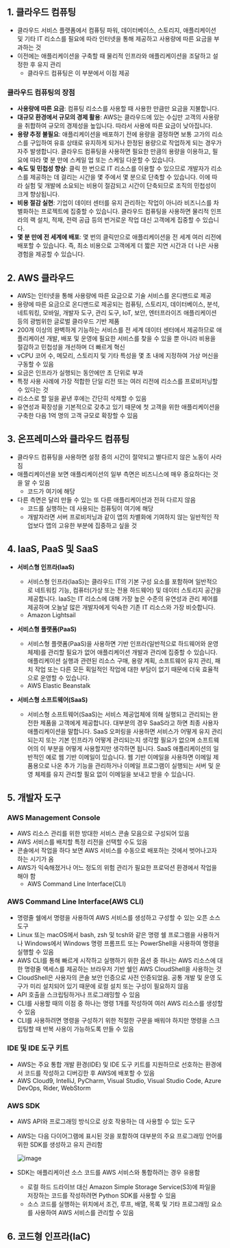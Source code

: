 ## 1. 클라우드 컴퓨팅
- 클라우드 서비스 플랫폼에서 컴퓨팅 파워, 데이터베이스, 스토리지, 애플리케이션 및 기타 IT 리소스를 필요에 따라 인터넷을 통해 제공하고 사용량에 따른 요금을 부과하는 것
- 이전에는 애플리케이션을 구축할 때 물리적 인프라와 애플리케이션을 조달하고 설정한 후 유지 관리
  - 클라우드 컴퓨팅은 이 부분에서 이점 제공

### 클라우드 컴퓨팅의 장점
- **사용량에 따른 요금**: 컴퓨팅 리소스를 사용할 때 사용한 만큼만 요금을 지불합니다.
- **대규모 환경에서 규모의 경제 활용**: AWS는 클라우드에 있는 수십만 고객의 사용량을 취합하여 규모의 경제성을 높입니다. 따라서 사용에 따른 요금이 낮아집니다.
- **용량 추정 불필요**: 애플리케이션을 배포하기 전에 용량을 결정하면 보통 고가의 리소스를 구입하여 유휴 상태로 유지하게 되거나 한정된 용량으로 작업하게 되는 경우가 자주 발생합니다. 클라우드 컴퓨팅을 사용하면 필요한 만큼의 용량을 이용하고, 필요에 따라 몇 분 만에 스케일 업 또는 스케일 다운할 수 있습니다.
- **속도 및 민첩성 향상**: 클릭 한 번으로 IT 리소스를 이용할 수 있으므로 개발자가 리소스를 제공하는 데 걸리는 시간을 몇 주에서 몇 분으로 단축할 수 있습니다. 이에 따라 실험 및 개발에 소요되는 비용이 절감되고 시간이 단축되므로 조직의 민첩성이 크게 향상됩니다.
- **비용 절감 실현**: 기업이 데이터 센터를 유지 관리하는 작업이 아니라 비즈니스를 차별화하는 프로젝트에 집중할 수 있습니다. 클라우드 컴퓨팅을 사용하면 물리적 인프라의 랙 설치, 적재, 전력 공급 등의 번거로운 작업 대신 고객에게 집중할 수 있습니다.
- **몇 분 만에 전 세계에 배포**: 몇 번의 클릭만으로 애플리케이션을 전 세계 여러 리전에 배포할 수 있습니다. 즉, 최소 비용으로 고객에게 더 짧은 지연 시간과 더 나은 사용 경험을 제공할 수 있습니다.

## 2. AWS 클라우드
- AWS는 인터넷을 통해 사용량에 따른 요금으로 기술 서비스를 온디맨드로 제공
- 용량에 따른 요금으로 온디맨드로 제공되는 컴퓨팅, 스토리지, 데이터베이스, 분석, 네트워킹, 모바일, 개발자 도구, 관리 도구, IoT, 보안, 엔터프라이즈 애플리케이션 등의 광범위한 글로벌 클라우드 기반 제품
- 200개 이상의 완벽하게 기능하는 서비스를 전 세계 데이터 센터에서 제공하므로 애플리케이션 개발, 배포 및 운영에 필요한 서비스를 찾을 수 있을 뿐 아니라 비용을 절감하고 민첩성을 개선하며 더 빠르게 혁신
- vCPU 코어 수, 메모리, 스토리지 및 기타 특성을 몇 초 내에 지정하여 가상 머신을 구동할 수 있음
- 요금은 인프라가 실행되는 동안에만 초 단위로 부과
- 특정 사용 사례에 가장 적합한 단일 리전 또는 여러 리전에 리소스를 프로비저닝할 수 있다는 것
- 리소스로 할 일을 끝낸 후에는 간단히 삭제할 수 있음
- 유연성과 확장성을 기본적으로 갖추고 있기 때문에 첫 고객을 위한 애플리케이션을 구축한 다음 1억 명의 고객 규모로 확장할 수 있음

## 3. 온프레미스와 클라우드 컴퓨팅
- 클라우드 컴퓨팅을 사용하면 설정 중의 시간이 절약되고 별다르지 않은 노동이 사라짐
- 애플리케이션을 보면 애플리케이션의 일부 측면은 비즈니스에 매우 중요하다는 것을 알 수 있음
  - 코드가 여기에 해당
- 다른 측면은 달리 만들 수 있는 또 다른 애플리케이션과 전혀 다르지 않음
  - 코드를 실행하는 데 사용되는 컴퓨팅이 여기에 해당
  - 개발자라면 서버 프로비저닝과 같이 앱의 차별화에 기여하지 않는 일반적인 작업보다 앱의 고유한 부분에 집중하고 싶을 것

## 4. IaaS, PaaS 및 SaaS
- **서비스형 인프라(IaaS)**
  - 서비스형 인프라(IaaS)는 클라우드 IT의 기본 구성 요소를 포함하며 일반적으로 네트워킹 기능, 컴퓨터(가상 또는 전용 하드웨어) 및 데이터 스토리지 공간을 제공합니다. IaaS는 IT 리소스에 대해 가장 높은 수준의 유연성과 관리 제어를 제공하며 오늘날 많은 개발자에게 익숙한 기존 IT 리소스와 가장 비슷합니다.
  - Amazon Lightsail
    
- **서비스형 플랫폼(PaaS)**
  -  서비스형 플랫폼(PaaS)을 사용하면 기반 인프라(일반적으로 하드웨어와 운영 체제)를 관리할 필요가 없어 애플리케이션 개발과 관리에 집중할 수 있습니다. 애플리케이션 실행과 관련된 리소스 구매, 용량 계획, 소프트웨어 유지 관리, 패치 작업 또는 다른 모든 획일적인 작업에 대한 부담이 없기 때문에 더욱 효율적으로 운영할 수 있습니다.
  -  AWS Elastic Beanstalk
    
- **서비스형 소프트웨어(SaaS)**
  -  서비스형 소프트웨어(SaaS)는 서비스 제공업체에 의해 실행되고 관리되는 완전한 제품을 고객에게 제공합니다. 대부분의 경우 SaaS라고 하면 최종 사용자 애플리케이션을 말합니다. SaaS 오퍼링을 사용하면 서비스가 어떻게 유지 관리되는지 또는 기본 인프라가 어떻게 관리되는지 생각할 필요가 없으며 소프트웨어의 이 부분을 어떻게 사용할지만 생각하면 됩니다. SaaS 애플리케이션의 일반적인 예로 웹 기반 이메일이 있습니다. 웹 기반 이메일을 사용하면 이메일 제품용으로 나온 추가 기능을 관리하거나 이메일 프로그램이 실행되는 서버 및 운영 체제를 유지 관리할 필요 없이 이메일을 보내고 받을 수 있습니다.

## 5. 개발자 도구
### AWS Management Console
- AWS 리소스 관리를 위한 방대한 서비스 콘솔 모음으로 구성되어 있음
- AWS 서비스를 배치할 특정 리전을 선택할 수도 있음
- 콘솔에서 작업을 하다 보면 AWS 서비스를 수동으로 배포하는 것에서 벗어나고자 하는 시기가 옴
- AWS가 익숙해졌거나 어느 정도의 위험 관리가 필요한 프로덕션 환경에서 작업을 해야 함
  - AWS Command Line Interface(CLI)

### AWS Command Line Interface(AWS CLI)
- 명령줄 쉘에서 명령을 사용하여 AWS 서비스를 생성하고 구성할 수 있는 오픈 소스 도구
- Linux 또는 macOS에서 bash, zsh 및 tcsh와 같은 명령 쉘 프로그램을 사용하거나 Windows에서 Windows 명령 프롬프트 또는 PowerShell을 사용하여 명령을 실행할 수 있음
- AWS CLI를 통해 빠르게 시작하고 실행하기 위한 옵션 중 하나는 AWS 리소스에 대한 명령줄 액세스를 제공하는 브라우저 기반 쉘인 AWS CloudShell을 사용하는 것
- CloudShell은 사용자의 콘솔 보안 인증으로 사전 인증되었음. 공통 개발 및 운영 도구가 미리 설치되어 있기 때문에 로컬 설치 또는 구성이 필요하지 않음
- API 호출을 스크립팅하거나 프로그래밍할 수 있음
- CLI를 사용할 때의 이점 중 하나는 명령 1개를 작성하여 여러 AWS 리소스를 생성할 수 있음
- CLI를 사용하려면 명령을 구성하기 위한 적절한 구문을 배워야 하지만 명령을 스크립팅할 때 반복 사용이 가능하도록 만들 수 있음
  
### IDE 및 IDE 도구 키트
- AWS는 주요 통합 개발 환경(IDE) 및 IDE 도구 키트를 지원하므로 선호하는 환경에서 코드를 작성하고 디버깅한 후 AWS에 배포할 수 있음
- AWS Cloud9, IntelliJ, PyCharm, Visual Studio, Visual Studio Code, Azure DevOps, Rider, WebStorm

### AWS SDK
- AWS API와 프로그래밍 방식으로 상호 작용하는 데 사용할 수 있는 도구
- AWS는 다음 다이어그램에 표시된 것을 포함하여 대부분의 주요 프로그래밍 언어를 위한 SDK를 생성하고 유지 관리함
  
  ![image](https://github.com/seonwook97/Certificate/assets/92377162/2c9adefa-b3e6-4a5c-a888-18405c08cc45)

- SDK는 애플리케이션 소스 코드를 AWS 서비스와 통합하려는 경우 유용함
  - 로컬 하드 드라이브 대신 Amazon Simple Storage Service(S3)에 파일을 저장하는 코드를 작성하려면 Python SDK를 사용할 수 있음
  - 소스 코드를 실행하는 위치에서 조건, 루프, 배열, 목록 및 기타 프로그래밍 요소를 사용하여 AWS 서비스를 관리할 수 있음

## 6. 코드형 인프라(IaC)
